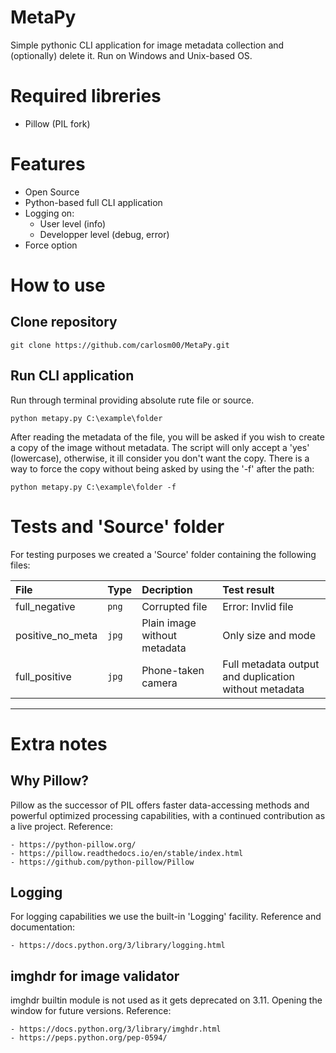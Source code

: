 # MetaPy
Simple pythonic CLI application for image metadata collection and (optionally) delete it.
Run on Windows and Unix-based OS.

# Required libreries
- Pillow (PIL fork)

# Features
- Open Source
- Python-based full CLI application
- Logging on:
	- User level (info)
	- Developper level (debug, error)
- Force option

# How to use
## Clone repository	
```
git clone https://github.com/carlosm00/MetaPy.git
```


## Run CLI application
Run through terminal providing absolute rute file or source.
```
python metapy.py C:\example\folder
```

After reading the metadata of the file, you will be asked if you wish to create a copy of the image without metadata. The script will only accept a 'yes' (lowercase), otherwise, it ill consider you don't want the copy.
There is a way to force the copy without being asked by using the '-f' after the path:
```
python metapy.py C:\example\folder -f
```


# Tests and 'Source' folder
For testing purposes we created a 'Source' folder containing the following files:

| File		       | Type   | Decription                   | Test result                                           |
| :--------------- | :----- | :--------------------------- | :---------------------------------------------------- |
| full_negative    | `png`  | Corrupted file               | Error: Invlid file                                    |
| positive_no_meta | `jpg`  | Plain image without metadata | Only size and mode                                    |
| full_positive    | `jpg`  | Phone-taken camera           | Full metadata output and duplication without metadata |


---

# Extra notes
## Why Pillow?
Pillow as the successor of PIL offers faster data-accessing methods and powerful optimized processing capabilities, with a continued contribution as a live project.
Reference:

	- https://python-pillow.org/
	- https://pillow.readthedocs.io/en/stable/index.html
	- https://github.com/python-pillow/Pillow

## Logging
For logging capabilities we use the built-in 'Logging' facility.
Reference and documentation:

	- https://docs.python.org/3/library/logging.html

## imghdr for image validator
imghdr builtin module is not used as it gets deprecated on 3.11. Opening the window for future versions.
Reference:

	- https://docs.python.org/3/library/imghdr.html
	- https://peps.python.org/pep-0594/
